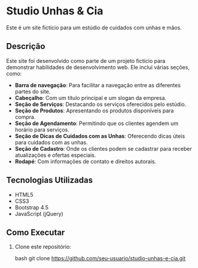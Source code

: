 # Studio Unhas & Cia

Este é um site fictício para um estúdio de cuidados com unhas e mãos.

## Descrição

Este site foi desenvolvido como parte de um projeto fictício para demonstrar habilidades de desenvolvimento web. Ele inclui várias seções, como:

- **Barra de navegação**: Para facilitar a navegação entre as diferentes partes do site.
- **Cabeçalho**: Com um título principal e um slogan da empresa.
- **Seção de Serviços**: Destacando os serviços oferecidos pelo estúdio.
- **Seção de Produtos**: Apresentando os produtos disponíveis para compra.
- **Seção de Agendamento**: Permitindo que os clientes agendem um horário para serviços.
- **Seção de Dicas de Cuidados com as Unhas**: Oferecendo dicas úteis para cuidados com as unhas.
- **Seção de Cadastro**: Onde os clientes podem se cadastrar para receber atualizações e ofertas especiais.
- **Rodapé**: Com informações de contato e direitos autorais.

## Tecnologias Utilizadas

- HTML5
- CSS3
- Bootstrap 4.5
- JavaScript (jQuery)

## Como Executar

1. Clone este repositório:

   bash
   git clone https://github.com/seu-usuario/studio-unhas-e-cia.git

